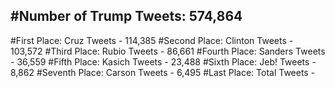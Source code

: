 #Number of Trump Tweets: 574,864
---
#First Place: Cruz Tweets - 114,385
#Second Place: Clinton Tweets - 103,572
#Third Place: Rubio Tweets - 86,661
#Fourth Place: Sanders Tweets - 36,559
#Fifth Place: Kasich Tweets - 23,488
#Sixth Place: Jeb! Tweets - 8,862
#Seventh Place: Carson Tweets - 6,495
#Last Place: Total Tweets -  
